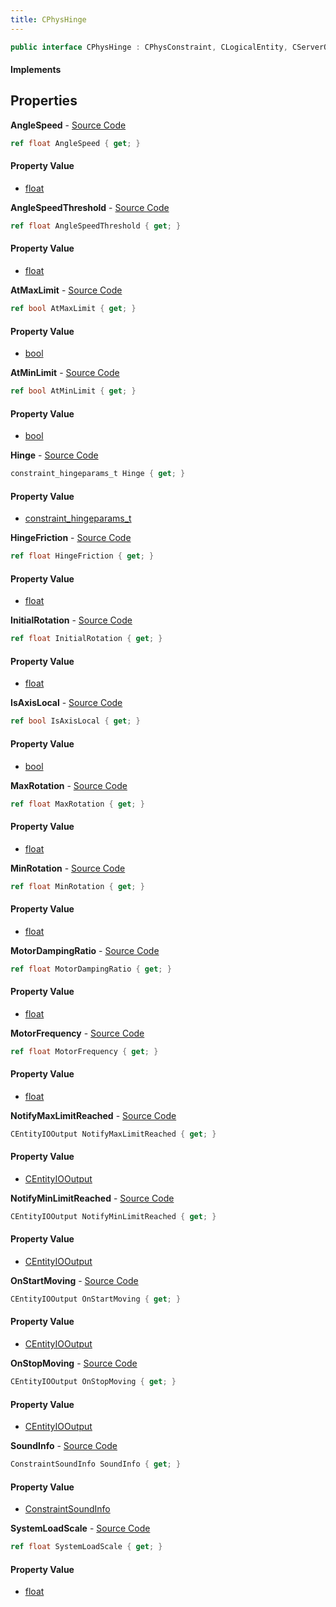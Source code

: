 ```yaml
---
title: CPhysHinge
---
```


```csharp
public interface CPhysHinge : CPhysConstraint, CLogicalEntity, CServerOnlyEntity, CBaseEntity, CEntityInstance, ISchemaClass<CEntityInstance>, ISchemaClass<CBaseEntity>, ISchemaClass<CServerOnlyEntity>, ISchemaClass<CLogicalEntity>, ISchemaClass<CPhysConstraint>, ISchemaClass<CPhysHinge>, ISchemaField, ISchemaClass, INativeHandle
```

#### Implements

## Properties

**AngleSpeed** - [Source Code](https://github.com/swiftly-solution/swiftlys2/blob/master/managed/src/SwiftlyS2.Generated/Schemas/Interfaces/CPhysHinge.cs#L44)

```csharp
ref float AngleSpeed { get; }
```

#### Property Value

- [float](https://learn.microsoft.com/dotnet/api/system.single)

**AngleSpeedThreshold** - [Source Code](https://github.com/swiftly-solution/swiftlys2/blob/master/managed/src/SwiftlyS2.Generated/Schemas/Interfaces/CPhysHinge.cs#L46)

```csharp
ref float AngleSpeedThreshold { get; }
```

#### Property Value

- [float](https://learn.microsoft.com/dotnet/api/system.single)

**AtMaxLimit** - [Source Code](https://github.com/swiftly-solution/swiftlys2/blob/master/managed/src/SwiftlyS2.Generated/Schemas/Interfaces/CPhysHinge.cs#L24)

```csharp
ref bool AtMaxLimit { get; }
```

#### Property Value

- [bool](https://learn.microsoft.com/dotnet/api/system.boolean)

**AtMinLimit** - [Source Code](https://github.com/swiftly-solution/swiftlys2/blob/master/managed/src/SwiftlyS2.Generated/Schemas/Interfaces/CPhysHinge.cs#L22)

```csharp
ref bool AtMinLimit { get; }
```

#### Property Value

- [bool](https://learn.microsoft.com/dotnet/api/system.boolean)

**Hinge** - [Source Code](https://github.com/swiftly-solution/swiftlys2/blob/master/managed/src/SwiftlyS2.Generated/Schemas/Interfaces/CPhysHinge.cs#L26)

```csharp
constraint_hingeparams_t Hinge { get; }
```

#### Property Value

- [constraint_hingeparams_t](/docs/api/shared/schemadefinitions/constraint_hingeparams_t)

**HingeFriction** - [Source Code](https://github.com/swiftly-solution/swiftlys2/blob/master/managed/src/SwiftlyS2.Generated/Schemas/Interfaces/CPhysHinge.cs#L28)

```csharp
ref float HingeFriction { get; }
```

#### Property Value

- [float](https://learn.microsoft.com/dotnet/api/system.single)

**InitialRotation** - [Source Code](https://github.com/swiftly-solution/swiftlys2/blob/master/managed/src/SwiftlyS2.Generated/Schemas/Interfaces/CPhysHinge.cs#L38)

```csharp
ref float InitialRotation { get; }
```

#### Property Value

- [float](https://learn.microsoft.com/dotnet/api/system.single)

**IsAxisLocal** - [Source Code](https://github.com/swiftly-solution/swiftlys2/blob/master/managed/src/SwiftlyS2.Generated/Schemas/Interfaces/CPhysHinge.cs#L32)

```csharp
ref bool IsAxisLocal { get; }
```

#### Property Value

- [bool](https://learn.microsoft.com/dotnet/api/system.boolean)

**MaxRotation** - [Source Code](https://github.com/swiftly-solution/swiftlys2/blob/master/managed/src/SwiftlyS2.Generated/Schemas/Interfaces/CPhysHinge.cs#L36)

```csharp
ref float MaxRotation { get; }
```

#### Property Value

- [float](https://learn.microsoft.com/dotnet/api/system.single)

**MinRotation** - [Source Code](https://github.com/swiftly-solution/swiftlys2/blob/master/managed/src/SwiftlyS2.Generated/Schemas/Interfaces/CPhysHinge.cs#L34)

```csharp
ref float MinRotation { get; }
```

#### Property Value

- [float](https://learn.microsoft.com/dotnet/api/system.single)

**MotorDampingRatio** - [Source Code](https://github.com/swiftly-solution/swiftlys2/blob/master/managed/src/SwiftlyS2.Generated/Schemas/Interfaces/CPhysHinge.cs#L42)

```csharp
ref float MotorDampingRatio { get; }
```

#### Property Value

- [float](https://learn.microsoft.com/dotnet/api/system.single)

**MotorFrequency** - [Source Code](https://github.com/swiftly-solution/swiftlys2/blob/master/managed/src/SwiftlyS2.Generated/Schemas/Interfaces/CPhysHinge.cs#L40)

```csharp
ref float MotorFrequency { get; }
```

#### Property Value

- [float](https://learn.microsoft.com/dotnet/api/system.single)

**NotifyMaxLimitReached** - [Source Code](https://github.com/swiftly-solution/swiftlys2/blob/master/managed/src/SwiftlyS2.Generated/Schemas/Interfaces/CPhysHinge.cs#L20)

```csharp
CEntityIOOutput NotifyMaxLimitReached { get; }
```

#### Property Value

- [CEntityIOOutput](/docs/api/shared/schemadefinitions/centityiooutput)

**NotifyMinLimitReached** - [Source Code](https://github.com/swiftly-solution/swiftlys2/blob/master/managed/src/SwiftlyS2.Generated/Schemas/Interfaces/CPhysHinge.cs#L18)

```csharp
CEntityIOOutput NotifyMinLimitReached { get; }
```

#### Property Value

- [CEntityIOOutput](/docs/api/shared/schemadefinitions/centityiooutput)

**OnStartMoving** - [Source Code](https://github.com/swiftly-solution/swiftlys2/blob/master/managed/src/SwiftlyS2.Generated/Schemas/Interfaces/CPhysHinge.cs#L48)

```csharp
CEntityIOOutput OnStartMoving { get; }
```

#### Property Value

- [CEntityIOOutput](/docs/api/shared/schemadefinitions/centityiooutput)

**OnStopMoving** - [Source Code](https://github.com/swiftly-solution/swiftlys2/blob/master/managed/src/SwiftlyS2.Generated/Schemas/Interfaces/CPhysHinge.cs#L50)

```csharp
CEntityIOOutput OnStopMoving { get; }
```

#### Property Value

- [CEntityIOOutput](/docs/api/shared/schemadefinitions/centityiooutput)

**SoundInfo** - [Source Code](https://github.com/swiftly-solution/swiftlys2/blob/master/managed/src/SwiftlyS2.Generated/Schemas/Interfaces/CPhysHinge.cs#L16)

```csharp
ConstraintSoundInfo SoundInfo { get; }
```

#### Property Value

- [ConstraintSoundInfo](/docs/api/shared/schemadefinitions/constraintsoundinfo)

**SystemLoadScale** - [Source Code](https://github.com/swiftly-solution/swiftlys2/blob/master/managed/src/SwiftlyS2.Generated/Schemas/Interfaces/CPhysHinge.cs#L30)

```csharp
ref float SystemLoadScale { get; }
```

#### Property Value

- [float](https://learn.microsoft.com/dotnet/api/system.single)

